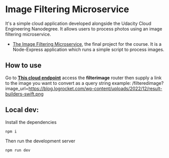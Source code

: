 # Image Filtering Microservice

It's a simple cloud application developed alongside the Udacity Cloud Engineering Nanodegree. It allows users to process photos using an image filtering microservice.

* [The Image Filtering Microservice](https://github.com/udacity/cloud-developer/tree/master/course-02/project/image-filter-starter-code), the final project for the course. It is a Node-Express application which runs a simple script to process images.

## How to use
Go to [**This cloud endpoint**](http://udacity-saadi-if-dev.us-east-1.elasticbeanstalk.com/) access the **filterimage** router then supply a link to the image you want to convert as a query string example: /filteredimage?image_url=https://blog.logrocket.com/wp-content/uploads/2022/12/result-builders-swift.png

## Local dev:
Install the dependencies
```
npm i
```
Then run the development server
```
npm run dev
```